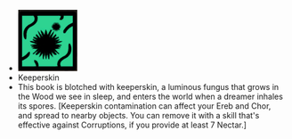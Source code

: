 - ![image.png](../assets/image_1701102843196_0.png)
- Keeperskin
- This book is blotched with keeperskin, a luminous fungus that grows in the Wood we see in sleep, and enters the world when a dreamer inhales its spores. [Keeperskin contamination can affect your Ereb and Chor, and spread to nearby objects. You can remove it with a skill that's effective against Corruptions, if you provide at least 7 Nectar.]